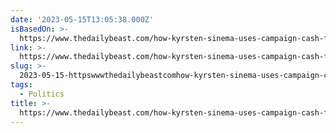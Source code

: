 ```yaml
---
date: '2023-05-15T13:05:38.000Z'
isBasedOn: >-
  https://www.thedailybeast.com/how-kyrsten-sinema-uses-campaign-cash-for-her-marathon-habit?ref=home?ref=home
link: >-
  https://www.thedailybeast.com/how-kyrsten-sinema-uses-campaign-cash-for-her-marathon-habit?ref=home?ref=home
slug: >-
  2023-05-15-httpswwwthedailybeastcomhow-kyrsten-sinema-uses-campaign-cash-for-her-marathon-habitrefhomerefhome
tags:
  - Politics
title: >-
  https://www.thedailybeast.com/how-kyrsten-sinema-uses-campaign-cash-for-her-marathon-habit?ref=home?ref=home
---
```


